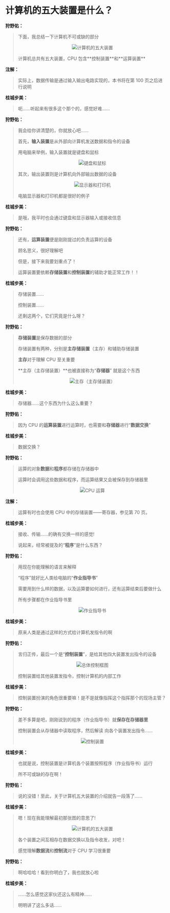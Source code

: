 # 计算机的五大装置是什么？

**狩野佑：**

> 下面，我总结一下计算机不可或缺的部分
> <p align="center"><img src="计算机的五大装置.png" alt="计算机的五大装置"></p>
> 计算机总共有五大装置，CPU 包含**控制装置**和**运算装置**

**注解：**

> 实际上，数据传输是通过输入输出电路实现的，本书将在第 100 页之后进行说明

**桂城步美：**

> 呃……听起来有很多这个那个的，感觉好难……

**狩野佑：**

> 我会给你讲清楚的，你就放心吧……
> 
> 首先，**输入装置**是从外部向计算机发送数据和指令的设备
> 
> 用电脑来举例，输入装置就是键盘和鼠标
> <p align="center"><img src="键盘和鼠标.png" alt="键盘和鼠标"></p>
> 其次，输出装置则是计算机向外部输出数据的设备
> <p align="center"><img src="显示器和打印机.png" alt="显示器和打印机"></p>
> 电脑显示器和打印机都是很好的例子

**桂城步美：**

> 是哦，我平时也会通过键盘和显示器输入或接收信息

**狩野佑：**

> 还有，**运算装置**便是刚刚提过的负责运算的设备
> 
> 顾名思义，很好理解吧
> 
> 但是，接下来我要划重点了！
> 
> 运算装置要依赖**存储装置**和**控制装置**的辅助才能正常工作！！

**桂城步美：**

> 存储装置……
> 
> 控制装置……
> 
> 还剩这两个，它们究竟是什么呀？

**狩野佑：**

> **存储装置**是保存数据的部分
> 
> 存储装置有两种，分别是**主存储装置**（主存）和辅助存储装置
> 
> **主存**对于理解 CPU 至关重要
> 
> **主存（主存储装置）**也被直接称为“**存储器**”
> 就是这个东西
> <p align="center"><img src="主存（主存储装置）.png" alt="主存（主存储装置）"></p>

**桂城步美：**

> 存储器……这个东西为什么这么重要？

**狩野佑：**

> 因为 CPU 的**运算装置**进行运算时，也需要和**存储器**进行“**数据交换**”

**桂城步美：**

> 数据交换？

**狩野佑：**

> 运算的对象**数据**和**程序**都存储在存储器中
> 
> 运算时会调用这些数据和程序，而运算结果又会被保存到存储器里
> <p align="center"><img src="CPU 运算.png" alt="CPU 运算"></p>

**注解：**

> 运算有时也会使用 CPU 中的存储装置——寄存器，参见第 70 页。

**桂城步美：**

> 接收、传输……的确有交换一样的感觉!
>
> 说起来，经常被提及的“**程序**”是什么东西？

**狩野佑：**

> 用现在你能理解的语言来解释
> 
> “程序”就好比人类给电脑的“**作业指导书**”
> 
> 需要用到什么样的数据，以及运算要如何进行，还有运算结束后要做什么
> 
> 所有步骤都在作业指导书里
> <p align="center"><img src="作业指导书.png" alt="作业指导书"></p>

**桂城步美：**

> 原来人类是通过这样的方式给计算机发指令的啊

**狩野佑：**

> 言归正传，最后一个是“**控制装置**”，是给其他四大装置发出指令的设备
> <p align="center"><img src="总体控制框图.png" alt="总体控制框图"></p>
> 控制装置给其他装置发指令，控制计算机的内部工作

**桂城步美：**

> 控制装置扮演的角色很重要嘛！是不是就像指挥这个指挥那个的现场主管？

**狩野佑：**

> 差不多算是吧，刚刚说到的程序（作业指导书）就**保存在存储器里**
> 
> 控制装置会从存储器中读取程序，然后解读
> 向各个装置发出指令……
> <p align="center"><img src="控制装置.png" alt="控制装置"></p>

**桂城步美：**

> 也就是说，控制装置是计算机各个装置按照程序（作业指导书）运行
> 
> 所不可或缺的存在啊！

**狩野佑：**

> 说的没错！至此，关于计算机五大装置的介绍就告一段落了……

**桂城步美：**

> 嗯！现在我能理解最初那张图的意思了!
> <p align="center"><img src="计算机的五大装置.png" alt="计算机的五大装置"></p>
> 各个装置之间互相存在数据交换以及指令收发，对吧！
> 
> 感觉理解**数据流**和**控制流**对于 CPU 学习很重要

**狩野佑：**

> 啊哈哈哈！看到你明白了，我也就放心啦

**桂城步美：**

> ……怎么感觉这家伙还这么有精神……
> 
> 明明讲了这么多话…… 